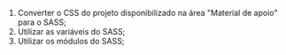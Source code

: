 1) Converter o CSS do projeto disponibilizado na área "Material de apoio" para o SASS;
2) Utilizar as variáveis do SASS;
3) Utilizar os módulos do SASS;
